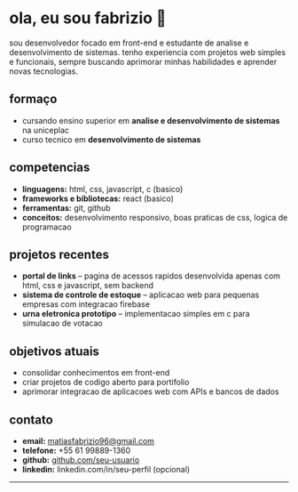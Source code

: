 # ola, eu sou fabrizio 👋

sou desenvolvedor focado em front-end e estudante de analise e desenvolvimento de sistemas. tenho experiencia com projetos web simples e funcionais, sempre buscando aprimorar minhas habilidades e aprender novas tecnologias.

## formaço
- cursando ensino superior em **analise e desenvolvimento de sistemas** na uniceplac
- curso tecnico em **desenvolvimento de sistemas**

## competencias
- **linguagens:** html, css, javascript, c (basico)
- **frameworks e bibliotecas:** react (basico)
- **ferramentas:** git, github
- **conceitos:** desenvolvimento responsivo, boas praticas de css, logica de programacao

## projetos recentes
- **portal de links** – pagina de acessos rapidos desenvolvida apenas com html, css e javascript, sem backend
- **sistema de controle de estoque** – aplicacao web para pequenas empresas com integracao firebase
- **urna eletronica prototipo** – implementacao simples em c para simulacao de votacao

## objetivos atuais
- consolidar conhecimentos em front-end
- criar projetos de codigo aberto para portifolio
- aprimorar integracao de aplicacoes web com APIs e bancos de dados

## contato
- **email:** matiasfabrizio96@gmail.com
- **telefone:** +55 61 99889-1360
- **github:** [github.com/seu-usuario](https://github.com/seu-usuario)
- **linkedin:** linkedin.com/in/seu-perfil (opcional)

---
